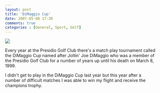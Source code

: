 ```yaml
---
layout: post
title: 'DiMaggio Cup'
date: 2007-05-08 17:30
comments: true
categories : [General, Sport, Golf]
---  
```


<img src="/images/dimaggio.png"/>

Every year at the Presidio Golf Club there's a match play tournament called the DiMaggio Cup named after Joltin' Joe DiMaggio who was a member of the Presidio Golf Club for a number of years up until his death on March 8, 1999.

I didn't get to play in the DiMaggio Cup last year but this year after a number of difficult matches I was able to win my flight and receive the champions trophy.



